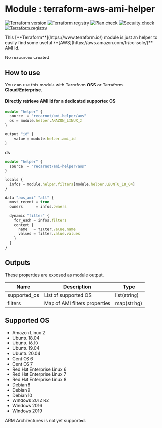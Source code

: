# Module : terraform-aws-ami-helper

<p align="left">
<a href="https://github.com/recarnot/terraform-aws-convention/"><img alt="Terraform version" src="https://img.shields.io/badge/Terraform-%3E%3D0.12-orange" /></a>
<a href="https://registry.terraform.io/modules/recarnot/convention/aws/"><img alt="Terraform registry" src="https://img.shields.io/github/v/release/recarnot/terraform-aws-convention" /></a>
<a href="https://github.com/recarnot/terraform-aws-convention/actions"><img alt="Plan check" src="https://github.com/recarnot/terraform-aws-convention/workflows/Plan%20check/badge.svg" /></a>
<a href="https://github.com/recarnot/terraform-aws-convention/actions"><img alt="Security check" src="https://github.com/recarnot/terraform-aws-convention/workflows/Security%20check/badge.svg" /></a>
<a href="https://registry.terraform.io/modules/recarnot/convention/aws/"><img alt="Terraform registry" src="https://img.shields.io/badge/Terraform-registry-blue" /></a>
</p>
This [**Terraform**](https://www.terraform.io/) module is just an helper to easily find some useful  **[AWS](https://aws.amazon.com/fr/console/)** AMI id.

No resources created 



## How to use

You can use this module with Terraform **OSS** or Terraform **Cloud**/**Enterprise**.



#### Directly retrieve AMI Id for a dedicated supported OS

```typescript
module "helper" {
  source  = "recarnot/ami-helper/aws"
  os = module.helper.AMAZON_LINUX_2
}

output "id" {
    value = module.helper.ami_id
}
```

ds

```typescript
module "helper" {
  source  = "recarnot/ami-helper/aws"
}

locals {
  infos = module.helper.filters[module.helper.UBUNTU_18_04]
}

data "aws_ami" "all" {
  most_recent = true
  owners      = infos.owners

  dynamic "filter" {
    for_each = infos.filters
    content {
      name   = filter.value.name
      values = filter.value.values
    }
  }
}
```



## Outputs

These properties are exposed as module output.

| Name         | Description                   | Type         |
| ------------ | ----------------------------- | ------------ |
| supported_os | List of supported OS          | list(string) |
| filters      | Map of AMI filters properties | map(string)  |



## Supported OS 

- Amazon Linux 2
- Ubuntu 18.04
- Ubuntu 18.10
- Ubuntu 19.04
- Ubuntu 20.04
- Cent OS 6
- Cent OS 7
- Red Hat Enterprise Linux 6
- Red Hat Enterprise Linux 7
- Red Hat Enterprise Linux 8
- Debian 8
- Debian 9
- Debian 10
- Windows 2012 R2
- Windows 2016
- Windows 2019

ARM Architectures is not yet supported.


